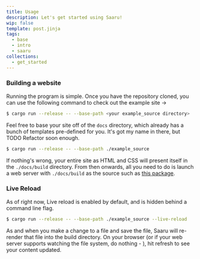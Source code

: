 ```yaml
---
title: Usage
description: Let's get started using Saaru!
wip: false
template: post.jinja
tags:
  - base
  - intro
  - saaru
collections:
  - get_started
---
```


### Building a website

Running the program is simple. Once you have the repository cloned, you can use the following command to check out the example site ->

```bash
$ cargo run --release -- --base-path <your example_source directory>
```

Feel free to base your site off of the `docs` directory, which already has a bunch of templates pre-defined for you. It's got my name in there, but TODO Refactor soon enough.

```bash
$ cargo run --release -- --base-path ./example_source
```

If nothing's wrong, your entire site as HTML and CSS will present itself in the `./docs/build` directory. From then onwards, all you need to do is launch a web server with `./docs/build` as the source such as [this package](https://www.npmjs.com/package/serve).

### Live Reload

As of right now, Live reload is enabled by default, and is hidden behind a command line flag.

```bash
$ cargo run --release -- --base-path ./example_source --live-reload
```

As and when you make a change to a file and save the file, Saaru will re-render that file into the build directory. On your browser (or if your web server supports watching the file system, do nothing - ), hit refresh to see your content updated.
